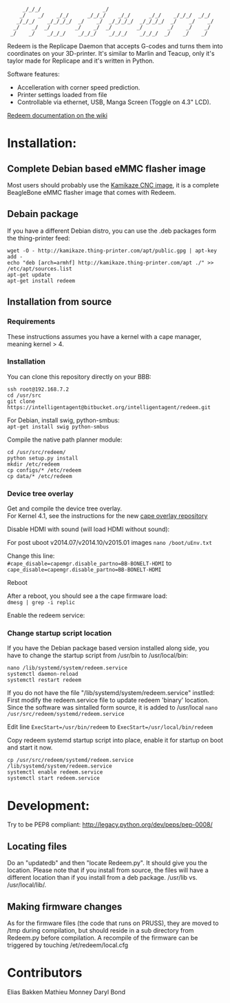 ```
     _/_/_/                    _/                                     
    _/    _/    _/_/      _/_/_/    _/_/      _/_/    _/_/_/  _/_/    
   _/_/_/    _/_/_/_/  _/    _/  _/_/_/_/  _/_/_/_/  _/    _/    _/   
  _/    _/  _/        _/    _/  _/        _/        _/    _/    _/    
 _/    _/    _/_/_/    _/_/_/    _/_/_/    _/_/_/  _/    _/    _/     
```

Redeem is the Replicape Daemon that accepts G-codes and turns them into coordinates on 
your 3D-printer. It's similar to Marlin and Teacup, only it's taylor made for Replicape and it's written in Python. 

Software features:  
- Accelleration with corner speed prediction.  
- Printer settings loaded from file  
- Controllable via ethernet, USB, Manga Screen (Toggle on 4.3" LCD).   

[Redeem documentation on the wiki](http://wiki.thing-printer.com/index.php?title=Redeem)

# Installation:
## Complete Debian based eMMC flasher image  
Most users should probably use the [Kamikaze CNC image](http://wiki.thing-printer.com/index.php?title=Kamikaze), it is a complete BeagleBone eMMC flasher image that comes with Redeem. 

## Debain package
If you have a different Debian distro, you can use the .deb packages form the thing-printer feed:  
```
wget -O - http://kamikaze.thing-printer.com/apt/public.gpg | apt-key add -
echo "deb [arch=armhf] http://kamikaze.thing-printer.com/apt ./" >> /etc/apt/sources.list
apt-get update
apt-get install redeem
```

## Installation from source

### Requirements
These instructions assumes you have a kernel with a cape manager, meaning kernel > 4.

### Installation
You can clone this repository directly on your BBB:  
```
ssh root@192.168.7.2
cd /usr/src  
git clone https://intelligentagent@bitbucket.org/intelligentagent/redeem.git  
```

For Debian, install swig, python-smbus:  
`apt-get install swig python-smbus`

Compile the native path planner module:  
```
cd /usr/src/redeem/
python setup.py install  
mkdir /etc/redeem
cp configs/* /etc/redeem
cp data/* /etc/redeem
```



### Device tree overlay
Get and compile the device tree overlay.  
For Kernel 4.1, see the instructions for the new [cape overlay repository](https://github.com/beagleboard/bb.org-overlays)  
 
Disable HDMI with sound (will load HDMI without sound):  

For post uboot v2014.07/v2014.10/v2015.01 images
`nano /boot/uEnv.txt`  

Change this line:  
`#cape_disable=capemgr.disable_partno=BB-BONELT-HDMI`
to
`cape_disable=capemgr.disable_partno=BB-BONELT-HDMI`

Reboot

After a reboot, you should see a the cape firmware load:  
`dmesg | grep -i replic`  

Enable the redeem service:  


### Change startup script location

If you have the Debian package based version installed along side, 
you have to change the startup script from /usr/bin to /usr/local/bin:
```
nano /lib/systemd/system/redeem.service
systemctl daemon-reload
systemctl restart redeem
```

If you do not have the file "/lib/systemd/system/redeem.service" instlled: 
First modify the redeem.service file to update redeem 'binary' location.
Since the software was sintalled form source, it is added to /usr/local
`nano /usr/src/redeem/systemd/redeem.service`

Edit line
`ExecStart=/usr/bin/redeem`
to
`ExecStart=/usr/local/bin/redeem`

Copy redeem systemd startup script into place, enable it for startup on boot and start it now.

```
cp /usr/src/redeem/systemd/redeem.service /lib/systemd/system/redeem.service  
systemctl enable redeem.service  
systemctl start redeem.service  
```


# Development:  
  Try to be PEP8 compliant: http://legacy.python.org/dev/peps/pep-0008/

## Locating files 
Do an "updatedb" and then "locate Redeem.py". It should give you the location. Please note that
if you install from source, the files will have a different location than if you install from a deb package.
/usr/lib vs. /usr/local/lib/.

## Making firmware changes
As for the firmware files (the code that runs on PRUSS), they are moved to /tmp during compilation, but should reside in a sub directory from Redeem.py before compilation.
A recompile of the firmware can be triggered by touching /et/redeem/local.cfg

# Contributors
Elias Bakken
Mathieu Monney
Daryl Bond


